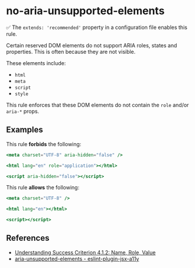 # no-aria-unsupported-elements

✅ The `extends: 'recommended'` property in a configuration file enables this rule.

Certain reserved DOM elements do not support ARIA roles, states and properties. This is often because they are not visible.

These elements include:

- `html`
- `meta`
- `script`
- `style`

This rule enforces that these DOM elements do not contain the `role` and/or `aria-*` props.

## Examples

This rule **forbids** the following:

```hbs
<meta charset="UTF-8" aria-hidden="false" />
```

```hbs
<html lang="en" role="application"></html>
```

```hbs
<script aria-hidden="false"></script>
```

This rule **allows** the following:

```hbs
<meta charset="UTF-8" />
```

```hbs
<html lang="en"></html>
```

```hbs
<script></script>
```

## References

- [Understanding Success Criterion 4.1.2: Name, Role, Value](https://www.w3.org/WAI/WCAG21/Understanding/name-role-value)
- [aria-unsupported-elements - eslint-plugin-jsx-a11y](https://github.com/jsx-eslint/eslint-plugin-jsx-a11y/blob/main/docs/rules/aria-unsupported-elements.md)
